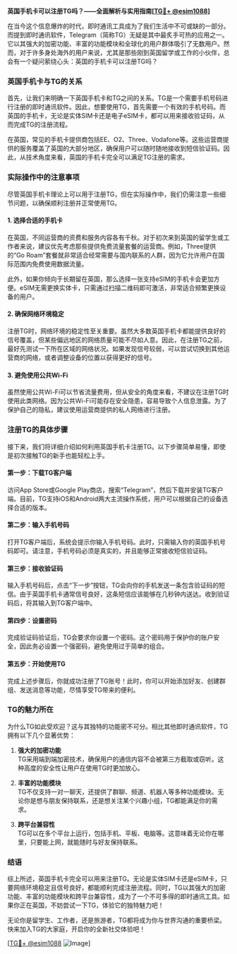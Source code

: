 **英国手机卡可以注册TG吗？——全面解析与实用指南[[TG💪+ @esim1088](https://t.me/s/esim1088)]**

在当今这个信息爆炸的时代，即时通讯工具成为了我们生活中不可或缺的一部分。而提到即时通讯软件，Telegram（简称TG）无疑是其中最炙手可热的应用之一。它以其强大的加密功能、丰富的功能模块和全球化的用户群体吸引了无数用户。然而，对于许多身处海外的用户来说，尤其是那些刚到英国留学或工作的小伙伴，总会有一个疑问萦绕心头：英国的手机卡可以注册TG吗？

### 英国手机卡与TG的关系

首先，让我们来明确一下英国手机卡和TG之间的关系。TG是一个需要手机号码进行注册的即时通讯软件。因此，想要使用TG，首先需要一个有效的手机号码。而英国的手机卡，无论是实体SIM卡还是电子eSIM卡，都可以用来接收验证码，从而完成TG的注册流程。

在英国，常见的手机卡提供商包括EE、O2、Three、Vodafone等。这些运营商提供的服务覆盖了英国的大部分地区，确保用户可以随时随地接收到短信验证码。因此，从技术角度来看，英国的手机卡完全可以满足TG注册的需求。

### 实际操作中的注意事项

尽管英国手机卡理论上可以用于注册TG，但在实际操作中，我们仍需注意一些细节问题，以确保顺利注册并正常使用TG。

#### 1. **选择合适的手机卡**

在英国，不同运营商的资费和服务内容各有千秋。对于初次来到英国的留学生或工作者来说，建议优先考虑那些提供免费流量套餐的运营商。例如，Three提供的“Go Roam”套餐就非常适合经常需要与国内联系的人群，因为它允许用户在国际范围内免费使用数据流量。

此外，如果你倾向于长期留在英国，那么选择一张支持eSIM的手机卡会更加方便。eSIM无需更换实体卡，只需通过扫描二维码即可激活，非常适合频繁更换设备的用户。

#### 2. **确保网络环境稳定**

注册TG时，网络环境的稳定性至关重要。虽然大多数英国手机卡都能提供良好的信号覆盖，但某些偏远地区的网络质量可能不尽如人意。因此，在注册TG之前，最好先测试一下所在区域的网络状况。如果发现信号较弱，可以尝试切换到其他运营商的网络，或者调整设备的位置以获得更好的信号。

#### 3. **避免使用公共Wi-Fi**

虽然使用公共Wi-Fi可以节省流量费用，但从安全的角度来看，不建议在注册TG时使用此类网络。因为公共Wi-Fi可能存在安全隐患，容易导致个人信息泄露。为了保护自己的隐私，建议使用运营商提供的私人网络进行注册。

### 注册TG的具体步骤

接下来，我们将详细介绍如何利用英国手机卡注册TG。以下步骤简单易懂，即使是初次接触TG的新手也能轻松上手。

#### 第一步：下载TG客户端

访问App Store或Google Play商店，搜索“Telegram”，然后下载并安装TG客户端。目前，TG支持iOS和Android两大主流操作系统，用户可以根据自己的设备选择合适的版本。

#### 第二步：输入手机号码

打开TG客户端后，系统会提示你输入手机号码。此时，只需输入你的英国手机号码即可。请注意，手机号码必须是真实的，并且能够正常接收短信验证码。

#### 第三步：接收验证码

输入手机号码后，点击“下一步”按钮，TG会向你的手机发送一条包含验证码的短信。由于英国手机卡通常信号良好，这条短信应该能够在几秒钟内送达。收到验证码后，将其输入到TG客户端中。

#### 第四步：设置密码

完成验证码验证后，TG会要求你设置一个密码。这个密码用于保护你的账户安全，因此务必设置一个强密码，避免使用过于简单的组合。

#### 第五步：开始使用TG

完成上述步骤后，你就成功注册了TG账号！此时，你可以开始添加好友、创建群组、发送消息等功能，尽情享受TG带来的便利。

### TG的魅力所在

为什么TG如此受欢迎？这与其独特的功能密不可分。相比其他即时通讯软件，TG拥有以下几个显著优势：

1. **强大的加密功能**  
   TG采用端到端加密技术，确保用户的通信内容不会被第三方截取或窃听。这种高度的安全性让用户在使用TG时更加放心。

2. **丰富的功能模块**  
   TG不仅支持一对一聊天，还提供了群聊、频道、机器人等多种功能模块。无论你是想与朋友保持联系，还是想关注某个兴趣小组，TG都能满足你的需求。

3. **跨平台兼容性**  
   TG可以在多个平台上运行，包括手机、平板、电脑等。这意味着无论你在哪里，只要能上网，就能随时与好友保持联系。

### 结语

综上所述，英国手机卡完全可以用来注册TG。无论是实体SIM卡还是eSIM卡，只要网络环境稳定且信号良好，都能顺利完成注册流程。同时，TG以其强大的加密功能、丰富的功能模块和跨平台兼容性，成为了一个不可多得的即时通讯工具。如果你正在英国，不妨尝试一下TG，体验它的独特魅力吧！

无论你是留学生、工作者，还是旅游者，TG都将成为你与世界沟通的重要桥梁。快来加入TG的大家庭，开启你的全新社交体验吧！

[[TG💪+ @esim1088](https://t.me/s/esim1088) ![Image](https://i.postimg.cc/4NQfJmqS/Snipaste-2025-05-13-00-14-12.png)]